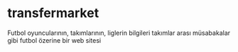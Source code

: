 # transfermarket
Futbol oyuncularının, takımlarının, liglerin bilgileri takımlar arası müsabakalar gibi futbol özerine bir web  sitesi
